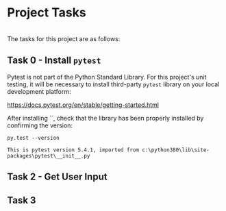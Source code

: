 # Project Tasks
<br />The tasks for this project are as follows:

## Task 0 - Install `pytest`

Pytest is not part of the Python Standard Library.  For this project's unit testing, it will be necessary to install third-party `pytest` library on your local development platform:

https://docs.pytest.org/en/stable/getting-started.html

After installing ``, check that the library has been properly installed by confirming the version:

`py.test --version`

`This is pytest version 5.4.1, imported from c:\python380\lib\site-packages\pytest\__init__.py`

## Task 2 - Get User Input

## Task 3
